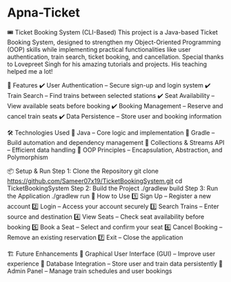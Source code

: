 # Apna-Ticket
🎟️ Ticket Booking System (CLI-Based)
This project is a Java-based Ticket Booking System, designed to strengthen my Object-Oriented Programming (OOP) skills while implementing practical functionalities like user authentication, train search, ticket booking, and cancellation. Special thanks to Lovepreet Singh for his amazing tutorials and projects. His teaching helped me a lot!

🚀 Features
✔️ User Authentication – Secure sign-up and login system
✔️ Train Search – Find trains between selected stations
✔️ Seat Availability – View available seats before booking
✔️ Booking Management – Reserve and cancel train seats
✔️ Data Persistence – Store user and booking information

🛠️ Technologies Used
🔹 Java – Core logic and implementation
🔹 Gradle – Build automation and dependency management
🔹 Collections & Streams API – Efficient data handling
🔹 OOP Principles – Encapsulation, Abstraction, and Polymorphism

📦 Setup & Run
Step 1: Clone the Repository
git clone https://github.com/Sameer07x19/TicketBookingSystem.git
cd TicketBookingSystem
Step 2: Build the Project
./gradlew build
Step 3: Run the Application
./gradlew run
📌 How to Use
1️⃣ Sign Up – Register a new account
2️⃣ Login – Access your account securely
3️⃣ Search Trains – Enter source and destination
4️⃣ View Seats – Check seat availability before booking
5️⃣ Book a Seat – Select and confirm your seat
6️⃣ Cancel Booking – Remove an existing reservation
7️⃣ Exit – Close the application

🏗️ Future Enhancements
🚀 Graphical User Interface (GUI) – Improve user experience
💾 Database Integration – Store user and train data persistently
🔧 Admin Panel – Manage train schedules and user bookings

